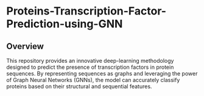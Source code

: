 # Proteins-Transcription-Factor-Prediction-using-GNN

## Overview
This repository provides an innovative deep-learning methodology designed to predict the presence of transcription factors in protein sequences. By representing sequences as graphs and leveraging the power of Graph Neural Networks (GNNs), the model can accurately classify proteins based on their structural and sequential features.
